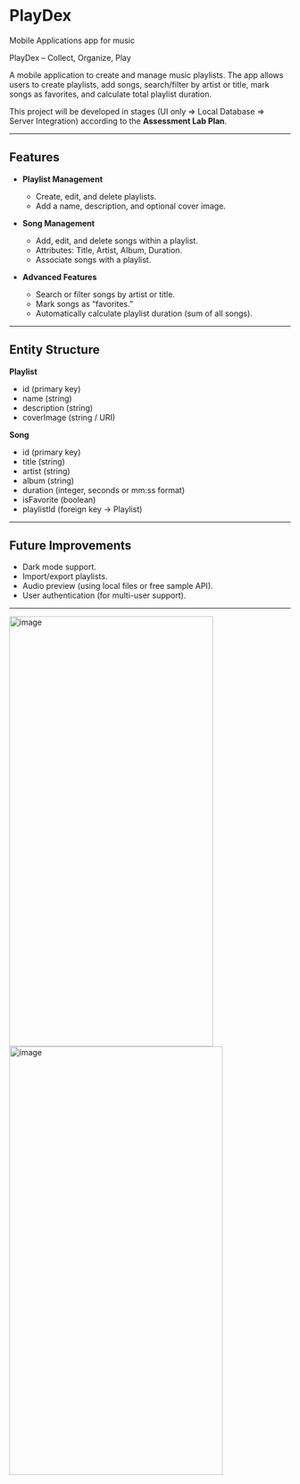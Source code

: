 # PlayDex
Mobile Applications app for music

PlayDex – Collect, Organize, Play

A mobile application to create and manage music playlists. The app allows users to create playlists, add songs, search/filter by artist or title, mark songs as favorites, and calculate total playlist duration.

This project will be developed in stages (UI only => Local Database => Server Integration) according to the **Assessment Lab Plan**.

---

## Features

- **Playlist Management**
  - Create, edit, and delete playlists.
  - Add a name, description, and optional cover image.

- **Song Management**
  - Add, edit, and delete songs within a playlist.
  - Attributes: Title, Artist, Album, Duration.
  - Associate songs with a playlist.

- **Advanced Features**
  - Search or filter songs by artist or title.
  - Mark songs as “favorites.”
  - Automatically calculate playlist duration (sum of all songs).

---

## Entity Structure

**Playlist**
- id (primary key)
- name (string)
- description (string)
- coverImage (string / URI)

**Song**
- id (primary key)
- title (string)
- artist (string)
- album (string)
- duration (integer, seconds or mm:ss format)
- isFavorite (boolean)
- playlistId (foreign key → Playlist)


---

## Future Improvements
- Dark mode support.
- Import/export playlists.
- Audio preview (using local files or free sample API).
- User authentication (for multi-user support).

---

<img width="365" height="769" alt="image" src="https://github.com/user-attachments/assets/9aa40452-7c32-49b6-bf29-37f627c15434" />

<img width="382" height="766" alt="image" src="https://github.com/user-attachments/assets/8a13484d-d17d-45a8-9895-ac29c7d8df42" />


